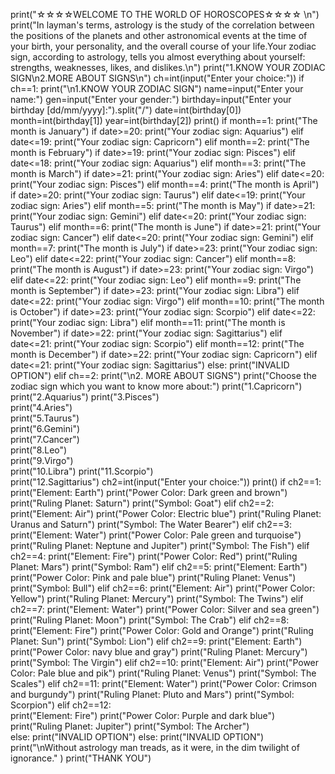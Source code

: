 print("☆☆☆☆WELCOME TO THE WORLD OF HOROSCOPES☆☆☆☆ \n") 
print("In layman's terms, astrology is the study of the correlation between the positions of the planets and other astronomical events at the time of your birth, your personality, and the overall course of your life.Your zodiac sign, according to astrology, tells you almost everything about yourself: strengths, weaknesses, likes, and dislikes.\n")
print("1.KNOW YOUR ZODIAC SIGN\n2.MORE ABOUT SIGNS\n")
ch=int(input("Enter your choice:"))
if ch==1:
    print("\n1.KNOW YOUR ZODIAC SIGN")
    name=input("Enter your name:")
    gen=input("Enter your gender:")
    birthday=input("Enter your birthday [dd/mm/yyyy]:").split("/")
    date=int(birthday[0])
    month=int(birthday[1])
    year=int(birthday[2])
    print()
    if month==1:
        print("The month is January")
        if date>=20:
            print("Your zodiac sign: Aquarius")
        elif date<=19:
            print("Your zodiac sign: Capricorn")
    elif month==2:
        print("The month is February")
        if date>=19:
            print("Your zodiac sign: Pisces")
        elif date<=18:
            print("Your zodiac sign: Aquarius")
    elif month==3:
        print("The month is March")
        if date>=21:
            print("Your zodiac sign: Aries")
        elif date<=20:
            print("Your zodiac sign: Pisces")
    elif month==4:
        print("The month is April")
        if date>=20:
            print("Your zodiac sign: Taurus")
        elif date<=19:
            print("Your zodiac sign: Aries")
    elif month==5:
        print("The month is May")
        if date>=21:
            print("Your zodiac sign: Gemini")
        elif date<=20:
            print("Your zodiac sign: Taurus")
    elif month==6:
        print("The month is June")
        if date>=21:
            print("Your zodiac sign: Cancer")
        elif date<=20:
            print("Your zodiac sign: Gemini")
    elif month==7:
        print("The month is July")
        if date>=23:
            print("Your zodiac sign: Leo")
        elif date<=22:
            print("Your zodiac sign: Cancer")
    elif month==8:
        print("The month is August")
        if date>=23:
            print("Your zodiac sign: Virgo")
        elif date<=22:
            print("Your zodiac sign: Leo")
    elif month==9:
        print("The month is September")
        if date>=23:
            print("Your zodiac sign: Libra")
        elif date<=22:
            print("Your zodiac sign: Virgo")
    elif month==10:
        print("The month is October")
        if date>=23:
            print("Your zodiac sign: Scorpio")
        elif date<=22:
            print("Your zodiac sign: Libra")
    elif month==11:
        print("The month is November")
        if date>=22:
            print("Your zodiac sign: Sagittarius")
        elif date<=21:
            print("Your zodiac sign: Scorpio")
    elif month==12:
        print("The month is December")
        if date>=22:
            print("Your zodiac sign: Capricorn")
        elif date<=21:
            print("Your zodiac sign: Sagittarius")
    else:
        print("INVALID OPTION")
elif ch==2:
    print("\n2. MORE ABOUT SIGNS")
    print("Choose the zodiac sign which you want to know more about:")
    print("1.Capricorn")
    print("2.Aquarius")
    print("3.Pisces")     
    print("4.Aries")     
    print("5.Taurus")     
    print("6.Gemini")     
    print("7.Cancer")     
    print("8.Leo")     
    print("9.Virgo")     
    print("10.Libra")
    print("11.Scorpio")     
    print("12.Sagittarius")
    ch2=int(input("Enter your choice:"))
    print()
    if ch2==1:
        print("Element: Earth")
        print("Power Color: Dark green and brown")
        print("Ruling Planet: Saturn")
        print("Symbol: Goat")
    elif ch2==2:
        print("Element: Air")
        print("Power Color: Electric blue")
        print("Ruling Planet: Uranus and Saturn")
        print("Symbol: The Water Bearer")
    elif ch2==3:
        print("Element: Water")
        print("Power Color: Pale green and turquoise")
        print("Ruling Planet: Neptune and Jupiter")
        print("Symbol: The Fish") 
    elif ch2==4:
        print("Element: Fire")
        print("Power Color: Red")
        print("Ruling Planet: Mars")
        print("Symbol: Ram")
    elif ch2==5:
        print("Element: Earth")
        print("Power Color: Pink and pale blue")
        print("Ruling Planet: Venus")
        print("Symbol: Bull")
    elif ch2==6:
        print("Element: Air")
        print("Power Color: Yellow")
        print("Ruling Planet: Mercury")
        print("Symbol: The Twins")
    elif ch2==7:
        print("Element: Water")
        print("Power Color: Silver and sea green")
        print("Ruling Planet: Moon")
        print("Symbol: The Crab")
    elif ch2==8:
        print("Element: Fire")
        print("Power Color: Gold and Orange")
        print("Ruling Planet: Sun")
        print("Symbol: Lion")
    elif ch2==9:
        print("Element: Earth")
        print("Power Color: navy blue and gray")
        print("Ruling Planet: Mercury")
        print("Symbol: The Virgin")
    elif ch2==10:
        print("Element: Air")
        print("Power Color: Pale blue and pik")
        print("Ruling Planet: Venus")
        print("Symbol: The Scales")
    elif ch2==11:
        print("Element: Water")
        print("Power Color: Crimson and burgundy")
        print("Ruling Planet: Pluto and Mars")
        print("Symbol: Scorpion")
    elif ch2==12:  
        print("Element: Fire")
        print("Power Color: Purple and dark blue")
        print("Ruling Planet: Jupiter")
        print("Symbol: The Archer")       
    else:
        print("INVALID OPTION")
else:
    print("INVALID OPTION")    
print("\nWithout astrology man treads, as it were, in the dim twilight of ignorance." ) 
print("THANK YOU")
